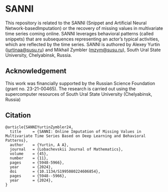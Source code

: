 # SANNI
This repository is related to the SANNI (Snippet and Artificial Neural Network-basedImputation) or the recovery of missing values in multivariate time series coming online. SANNI leverages behavioral patterns (called snippets) that are subsequences representing an actor’s typical activities, which are reflected by the time series. SANNI is authored by Alexey Yurtin (iurtinaa@susu.ru) and Mikhail Zymbler (mzym@susu.ru), South Ural State University, Chelyabinsk, Russia.

## Acknowledgement 
This work was financially supported by the Russian Science Foundation (grant no. 23-21-00465). The research is carried out using the supercomputer resources of South Ural State University (Chelyabinsk, Russia)

## Citation
```
@article{SANNIYurtinZymbler24,
  title     = {SANNI: Online Imputation of Missing Values in Multivariate Time Series Based on Deep Learning and Behavioral Patterns},
  author    = {Yurtin, A A},
  journal   = {Lobachevskii Journal of Mathematics},
  volume    = {45},
  number    = {11},
  pages     = {5948-5966},
  year      = {2024},
  doi       = {10.1134/S1995080224606854},
  pages     = {5948--5966},
  year      = {2024},
}
```
